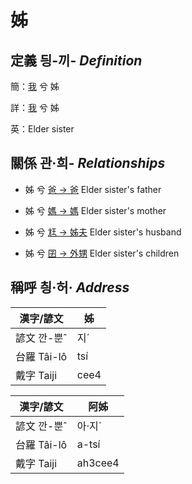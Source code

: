 # 姊
## 定義 딍-끼- _Definition_
簡：[我](member1.md) 兮 姊

詳：[我](member1.md) 兮 姊

英：Elder sister

## 關係 관·희- _Relationships_

- 姊 兮 [爸 → 爸](member2.md) Elder sister's father

- 姊 兮 [媽 → 媽](member3.md) Elder sister's mother

- 姊 兮 [尪 → 姊夫](member23.md) Elder sister's husband

- 姊 兮 [囝 → 外甥](member25.md) Elder sister's children



## 稱呼 칑·허· _Address_

漢字/諺文 | 姊
--- | ---
諺文 깐-뿐ˆ | 지ˊ
台羅 Tâi-lô | tsí
戴字 Taiji | cee4


漢字/諺文 | 阿姊
--- | ---
諺文 깐-뿐ˆ | 아·지ˊ
台羅 Tâi-lô | a-tsí
戴字 Taiji | ah3cee4


